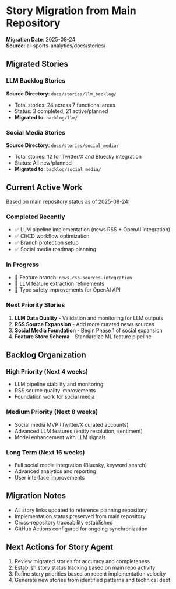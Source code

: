 # Story Migration from Main Repository

**Migration Date**: 2025-08-24  
**Source**: ai-sports-analytics/docs/stories/

## Migrated Stories

### LLM Backlog Stories
**Source Directory**: `docs/stories/llm_backlog/`
- Total stories: 24 across 7 functional areas
- Status: 3 completed, 21 active/planned
- **Migrated to**: `backlog/llm/`

### Social Media Stories  
**Source Directory**: `docs/stories/social_media/`
- Total stories: 12 for Twitter/X and Bluesky integration
- Status: All new/planned
- **Migrated to**: `backlog/social_media/`

## Current Active Work
Based on main repository status as of 2025-08-24:

### Completed Recently
- ✅ LLM pipeline implementation (news RSS + OpenAI integration)
- ✅ CI/CD workflow optimization 
- ✅ Branch protection setup
- ✅ Social media roadmap planning

### In Progress
- 🔄 Feature branch: `news-rss-sources-integration` 
- 🔄 LLM feature extraction refinements
- 🔄 Type safety improvements for OpenAI API

### Next Priority Stories
1. **LLM Data Quality** - Validation and monitoring for LLM outputs
2. **RSS Source Expansion** - Add more curated news sources
3. **Social Media Foundation** - Begin Phase 1 of social expansion
4. **Feature Store Schema** - Standardize ML feature pipeline

## Backlog Organization

### High Priority (Next 4 weeks)
- LLM pipeline stability and monitoring
- RSS source quality improvements  
- Foundation work for social media

### Medium Priority (Next 8 weeks)  
- Social media MVP (Twitter/X curated accounts)
- Advanced LLM features (entity resolution, sentiment)
- Model enhancement with LLM signals

### Long Term (Next 16 weeks)
- Full social media integration (Bluesky, keyword search)
- Advanced analytics and reporting
- User interface improvements

## Migration Notes
- All story links updated to reference planning repository
- Implementation status preserved from main repository
- Cross-repository traceability established
- GitHub Actions configured for ongoing synchronization

## Next Actions for Story Agent
1. Review migrated stories for accuracy and completeness
2. Establish story status tracking based on main repo activity
3. Refine story priorities based on recent implementation velocity
4. Generate new stories from identified patterns and technical debt
